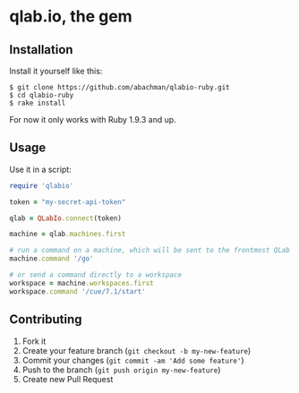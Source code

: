 # qlab.io, the gem

## Installation

Install it yourself like this:

    $ git clone https://github.com/abachman/qlabio-ruby.git
    $ cd qlabio-ruby
    $ rake install

For now it only works with Ruby 1.9.3 and up.

## Usage

Use it in a script:

```ruby
require 'qlabio'

token = "my-secret-api-token"

qlab = QLabIo.connect(token)

machine = qlab.machines.first

# run a command on a machine, which will be sent to the frontmost QLab workspace
machine.command '/go'

# or send a command directly to a workspace
workspace = machine.workspaces.first
workspace.command '/cue/7.1/start'
```

## Contributing

1. Fork it
2. Create your feature branch (`git checkout -b my-new-feature`)
3. Commit your changes (`git commit -am 'Add some feature'`)
4. Push to the branch (`git push origin my-new-feature`)
5. Create new Pull Request
